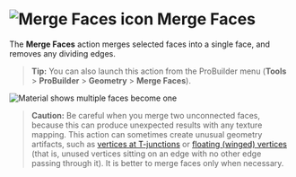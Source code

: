 # ![Merge Faces icon](images/icons/Face_Merge.png) Merge Faces

The __Merge Faces__ action merges selected faces into a single face, and removes any dividing edges.

> **Tip:** You can also launch this action from the ProBuilder menu (**Tools** > **ProBuilder** > **Geometry** > **Merge Faces**).

![Material shows multiple faces become one](images/MergeFaces_Example.png)

> **Caution:** Be careful when you merge two unconnected faces, because this can produce unexpected results with any texture mapping. This action can sometimes create unusual geometry artifacts, such as [vertices at T-junctions](workflow-edit-tips.md#tjoint) or [floating (winged) vertices](workflow-edit-tips.md#floatv) (that is, unused vertices sitting on an edge with no other edge passing through it). It is better to merge faces only when necessary.

